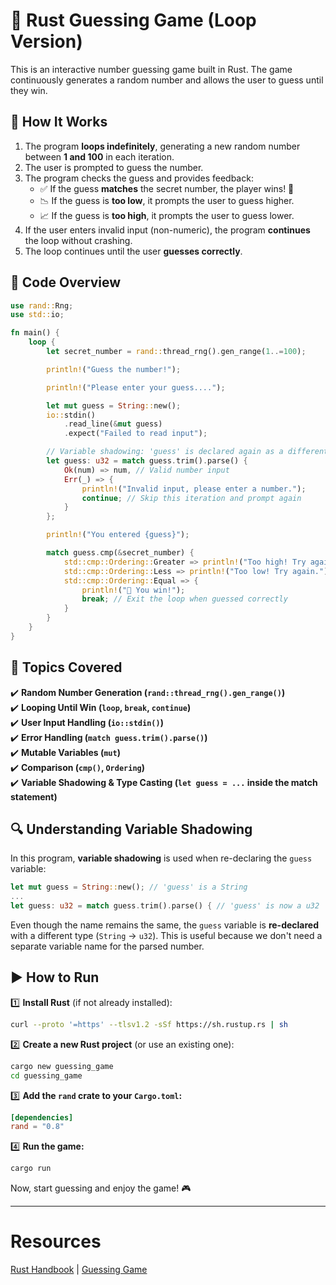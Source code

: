 # 🎯 Rust Guessing Game (Loop Version)  

This is an interactive number guessing game built in Rust. The game continuously generates a random number and allows the user to guess until they win.  

## 🚀 How It Works  

1. The program **loops indefinitely**, generating a new random number between **1 and 100** in each iteration.  
2. The user is prompted to guess the number.  
3. The program checks the guess and provides feedback:  
   - ✅ If the guess **matches** the secret number, the player wins! 🎉  
   - 📉 If the guess is **too low**, it prompts the user to guess higher.  
   - 📈 If the guess is **too high**, it prompts the user to guess lower.  
4. If the user enters invalid input (non-numeric), the program **continues** the loop without crashing.  
5. The loop continues until the user **guesses correctly**.  

## 📌 Code Overview  

```rust
use rand::Rng;
use std::io;

fn main() {
    loop {
        let secret_number = rand::thread_rng().gen_range(1..=100);

        println!("Guess the number!");

        println!("Please enter your guess....");

        let mut guess = String::new();
        io::stdin()
            .read_line(&mut guess)
            .expect("Failed to read input");

        // Variable shadowing: 'guess' is declared again as a different type (u32)
        let guess: u32 = match guess.trim().parse() {
            Ok(num) => num, // Valid number input
            Err(_) => {
                println!("Invalid input, please enter a number.");
                continue; // Skip this iteration and prompt again
            }
        };

        println!("You entered {guess}");

        match guess.cmp(&secret_number) {
            std::cmp::Ordering::Greater => println!("Too high! Try again."),
            std::cmp::Ordering::Less => println!("Too low! Try again."),
            std::cmp::Ordering::Equal => {
                println!("🎉 You win!");
                break; // Exit the loop when guessed correctly
            }
        }
    }
}
```

## 📝 Topics Covered  

✔️ **Random Number Generation (`rand::thread_rng().gen_range()`)**  
✔️ **Looping Until Win (`loop`, `break`, `continue`)**  
✔️ **User Input Handling (`io::stdin()`)**  
✔️ **Error Handling (`match guess.trim().parse()`)**  
✔️ **Mutable Variables (`mut`)**  
✔️ **Comparison (`cmp()`, `Ordering`)**  
✔️ **Variable Shadowing & Type Casting (`let guess = ...` inside the match statement)**  

## 🔍 **Understanding Variable Shadowing**  

In this program, **variable shadowing** is used when re-declaring the `guess` variable:

```rust
let mut guess = String::new(); // 'guess' is a String
...
let guess: u32 = match guess.trim().parse() { // 'guess' is now a u32
```

Even though the name remains the same, the `guess` variable is **re-declared** with a different type (`String` → `u32`). This is useful because we don't need a separate variable name for the parsed number.

## ▶️ **How to Run**  

1️⃣ **Install Rust** (if not already installed):  
```sh
curl --proto '=https' --tlsv1.2 -sSf https://sh.rustup.rs | sh
```

2️⃣ **Create a new Rust project** (or use an existing one):  
```sh
cargo new guessing_game
cd guessing_game
```

3️⃣ **Add the `rand` crate to your `Cargo.toml`:**  
```toml
[dependencies]
rand = "0.8"
```

4️⃣ **Run the game:**  
```sh
cargo run
```

Now, start guessing and enjoy the game! 🎮

---

# Resources
[Rust Handbook](https://doc.rust-lang.org/stable/book/title-page.html) | [Guessing Game](https://doc.rust-lang.org/stable/book/ch02-00-guessing-game-tutorial.html)